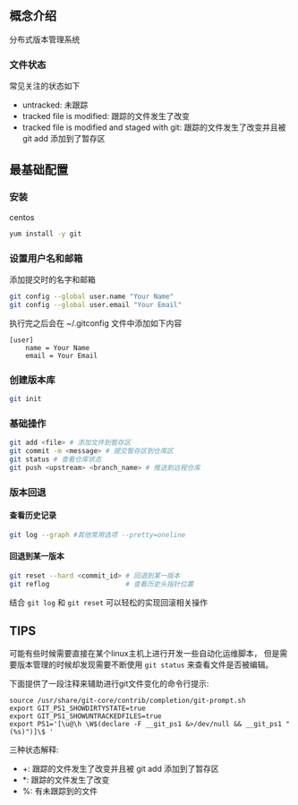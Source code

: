 ## 概念介绍
分布式版本管理系统

### 文件状态
常见关注的状态如下

* untracked: 未跟踪
* tracked file is modified: 跟踪的文件发生了改变
* tracked file is modified and staged with git: 跟踪的文件发生了改变并且被 git add 添加到了暂存区

## 最基础配置
### 安装
centos
```bash
yum install -y git
```

### 设置用户名和邮箱
添加提交时的名字和邮箱
```bash
git config --global user.name "Your Name"
git config --global user.email "Your Email"
```
执行完之后会在 ~/.gitconfig 文件中添加如下内容
```gitconfig
[user]
    name = Your Name
    email = Your Email
```

### 创建版本库
```bash
git init
```

### 基础操作

```bash
git add <file> # 添加文件到暂存区
git commit -m <message> # 提交暂存区到仓库区
git status # 查看仓库状态
git push <upstream> <branch_name> # 推送到远程仓库
```

### 版本回退

#### 查看历史记录
```bash
git log --graph #其他常用选项 --pretty=oneline
```

#### 回退到某一版本
```bash
git reset --hard <commit_id> # 回退到某一版本
git reflog                   # 查看历史头指针位置
```

结合 `git log` 和 `git reset` 可以轻松的实现回滚相关操作

## TIPS
可能有些时候需要直接在某个linux主机上进行开发一些自动化运维脚本， 但是需要版本管理的时候却发现需要不断使用 `git status` 来查看文件是否被编辑。

下面提供了一段注释来辅助进行git文件变化的命令行提示:

```
source /usr/share/git-core/contrib/completion/git-prompt.sh
export GIT_PS1_SHOWDIRTYSTATE=true
export GIT_PS1_SHOWUNTRACKEDFILES=true
export PS1='[\u@\h \W$(declare -F __git_ps1 &>/dev/null && __git_ps1 " (%s)")]\$ '
```

三种状态解释:
* +: 跟踪的文件发生了改变并且被 git add 添加到了暂存区
* *: 跟踪的文件发生了改变
* %: 有未跟踪到的文件